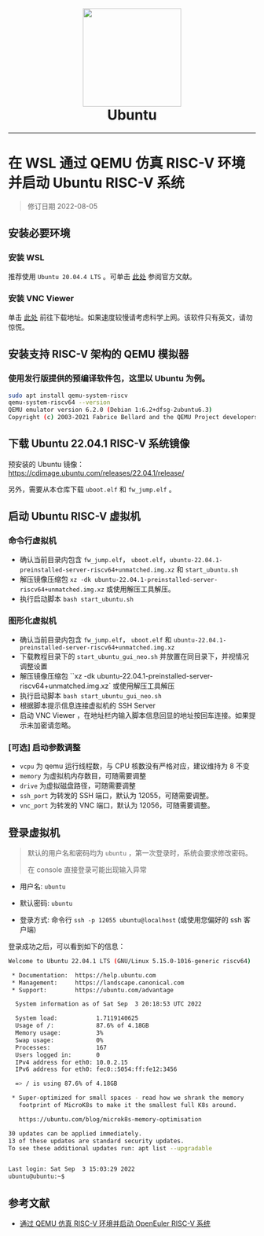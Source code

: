 
<h1 align="center">
  <img src="https://assets.ubuntu.com/v1/29985a98-ubuntu-logo32.png" width="200">
  <br>Ubuntu<br>
</h1>

---

# 在 WSL 通过 QEMU 仿真 RISC-V 环境并启动 Ubuntu RISC-V 系统

> 修订日期 2022-08-05

## 安装必要环境

### 安装 WSL

推荐使用 `Ubuntu 20.04.4 LTS` 。可单击 [此处](https://docs.microsoft.com/zh-cn/windows/wsl/install) 参阅官方文献。

### 安装 VNC Viewer

单击 [此处](https://www.realvnc.com/en/connect/download/viewer/) 前往下载地址。如果速度较慢请考虑科学上网。该软件只有英文，请勿惊慌。

## 安装支持 RISC-V 架构的 QEMU 模拟器

### 使用发行版提供的预编译软件包，这里以 Ubuntu 为例。

```bash
sudo apt install qemu-system-riscv
qemu-system-riscv64 --version
QEMU emulator version 6.2.0 (Debian 1:6.2+dfsg-2ubuntu6.3)
Copyright (c) 2003-2021 Fabrice Bellard and the QEMU Project developers
```

## 下载 Ubuntu 22.04.1 RISC-V 系统镜像

预安装的 Ubuntu 镜像：https://cdimage.ubuntu.com/releases/22.04.1/release/

另外，需要从本仓库下载 `uboot.elf` 和 `fw_jump.elf` 。

## 启动 Ubuntu RISC-V 虚拟机

### 命令行虚拟机

- 确认当前目录内包含 `fw_jump.elf`， `uboot.elf`，`ubuntu-22.04.1-preinstalled-server-riscv64+unmatched.img.xz` 和 `start_ubuntu.sh`
- 解压镜像压缩包 `xz -dk ubuntu-22.04.1-preinstalled-server-riscv64+unmatched.img.xz` 或使用解压工具解压。
- 执行启动脚本 `bash start_ubuntu.sh`

### 图形化虚拟机


- 确认当前目录内包含 `fw_jump.elf`， `uboot.elf` 和 `ubuntu-22.04.1-preinstalled-server-riscv64+unmatched.img.xz`
- 下载教程目录下的 `start_ubuntu_gui_neo.sh` 并放置在同目录下，并视情况调整设置
- 解压镜像压缩包 ``xz -dk ubuntu-22.04.1-preinstalled-server-riscv64+unmatched.img.xz` 或使用解压工具解压
- 执行启动脚本 `bash start_ubuntu_gui_neo.sh`
- 根据脚本提示信息连接虚拟机的 SSH Server
- 启动 VNC Viewer ，在地址栏内输入脚本信息回显的地址按回车连接。如果提示未加密请忽略。

### [可选] 启动参数调整

- `vcpu` 为 qemu 运行线程数，与 CPU 核数没有严格对应，建议维持为 8 不变
- `memory` 为虚拟机内存数目，可随需要调整
- `drive` 为虚拟磁盘路径，可随需要调整
- `ssh_port` 为转发的 SSH 端口，默认为 12055，可随需要调整。
- `vnc_port` 为转发的 VNC 端口，默认为 12056，可随需要调整。

## 登录虚拟机

> 默认的用户名和密码均为 `ubuntu` ，第一次登录时，系统会要求修改密码。
>
> 在 console 直接登录可能出现输入异常

- 用户名: `ubuntu`
- 默认密码: `ubuntu`

- 登录方式: 命令行 `ssh -p 12055 ubuntu@localhost` (或使用您偏好的 ssh 客户端)

登录成功之后，可以看到如下的信息：

```bash
Welcome to Ubuntu 22.04.1 LTS (GNU/Linux 5.15.0-1016-generic riscv64)

 * Documentation:  https://help.ubuntu.com
 * Management:     https://landscape.canonical.com
 * Support:        https://ubuntu.com/advantage

  System information as of Sat Sep  3 20:18:53 UTC 2022

  System load:           1.7119140625
  Usage of /:            87.6% of 4.18GB
  Memory usage:          3%
  Swap usage:            0%
  Processes:             167
  Users logged in:       0
  IPv4 address for eth0: 10.0.2.15
  IPv6 address for eth0: fec0::5054:ff:fe12:3456

  => / is using 87.6% of 4.18GB

 * Super-optimized for small spaces - read how we shrank the memory
   footprint of MicroK8s to make it the smallest full K8s around.

   https://ubuntu.com/blog/microk8s-memory-optimisation

30 updates can be applied immediately.
13 of these updates are standard security updates.
To see these additional updates run: apt list --upgradable


Last login: Sat Sep  3 15:03:29 2022
ubuntu@ubuntu:~$
```

## 参考文献

- [通过 QEMU 仿真 RISC-V 环境并启动 OpenEuler RISC-V 系统](https://github.com/openeuler-mirror/RISC-V/blob/master/doc/tutorials/vm-qemu-oErv.md)
